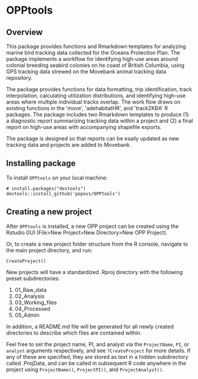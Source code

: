 # OPPtools

<!--<a href='https://cida-csph.github.io/CIDAtools'><img src='inst/figures/CIDAtoolshex.png' align="right" height="139" /></a>

[![R-CMD-check](https://github.com/CIDA-CSPH/CIDAtools/workflows/R-CMD-check/badge.svg)](https://github.com/CIDA-CSPH/CIDAtools/actions)
-->

## Overview

This package provides functions and Rmarkdown templates for analyzing marine bird tracking data collected for the Oceans Protection Plan. The package implements a workflow for identifying high-use areas around colonial breeding seabird colonies on he coast of British Columbia, using GPS tracking data strewed on the Movebank animal tracking data repository.

The package provides functions for data formatting, trip identification, track interpolation, calculating utilization distributions, and identifying high-use areas where multiple individual tracks overlap. The work flow draws on existing functions in the 'move', 'adehabitatHR', and 'track2KBA' R packages. The package includes two Rmarkdown templates to produce (1) a diagnostic report summarizing tracking data within a project and (2) a final report on high-use areas with accompanying shapefile exports.

The package is designed so that reports can be esaily updated as new tracking data and projects are added to Movebank.

## Installing package

To install `OPPtools` on your local machine:

```
# install.packages("devtools")
devtools::install_github('popovs/OPPtools')
```

## Creating a new project

After `OPPtools` is installed, a new OPP project can be created using the
Rstudio GUI (File>New Project>New Directory>New OPP Project).

Or, to create a new project folder structure from the R console, 
navigate to the main project directory, and run: 

```
CreateProject()

```

New projects will have a standardized .Rproj directory with the following preset subdirectories:

1. 01_Raw_data
2. 02_Analysis
3. 03_Working_files
4. 04_Processed
5. 05_Admin

In addition, a README.md file will be generated for all newly created directories to describe which files are contained within.

Feel free to set the project name, PI, and analyst via the `ProjectName`, `PI`, or `analyst`
arguments respectively, and see `?CreateProject` for more details. If any of these are
specified, they are stored as text in a hidden subdirectory called .ProjData, and can
be called in subsequent R code anywhere in the project using `ProjectName()`, `ProjectPI()`, and
`ProjectAnalyst()`. 

```


